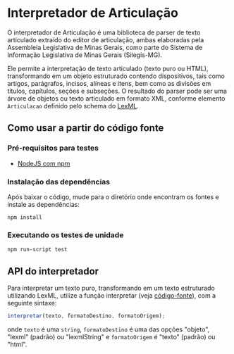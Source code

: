 # Interpretador de Articulação

O interpretador de Articulação é uma biblioteca de parser de texto articulado extraído do editor de articulação, ambas elaboradas pela Assembleia Legislativa de Minas Gerais,
como parte do Sistema de Informação Legislativa de Minas Gerais (Silegis-MG).

Ele permite a interpretação de texto articulado (texto puro ou HTML), transformando em um objeto estruturado contendo dispositivos, tais como artigos, parágrafos,
incisos, alíneas e itens, bem como as divisões em títulos, capítulos, seções e subseções. O resultado do parser pode ser uma árvore de objetos ou texto articulado em formato XML, conforme elemento `Articulacao` definido pelo schema do [LexML](https://github.com/lexml/lexml-xml-schemas/tree/master/src/main/resources/xsd).

## Como usar a partir do código fonte

### Pré-requisitos para testes

* [NodeJS com npm](https://nodejs.org/en/download/)

### Instalação das dependências

Após baixar o código, mude para o diretório onde encontram os fontes e instale as dependências: 

```
npm install
```

### Executando os testes de unidade

```
npm run-script test
```


<a name="api-interpretador"></a>

## API do interpretador

Para interpretar um texto puro, transformando em um texto estruturado utilizando LexML, utilize a função interpretar (veja [código-fonte](src/interpretadorArticulacao.js)), com a seguinte sintaxe:

```javascript
interpretar(texto, formatoDestino, formatoOrigem);
```

onde ``texto`` é uma `string`, ``formatoDestino`` é uma das opções "objeto", "lexml" (padrão) ou "lexmlString" e ``formatoOrigem`` é "texto" (padrão) ou "html".